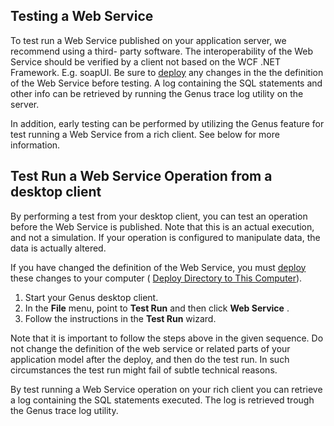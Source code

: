 ## Testing a Web Service

To test run a Web Service published on your application server, we recommend using a third- party software. The interoperability of the Web Service should be verified by a client not based on the WCF .NET Framework. E.g. soapUI. Be sure to [deploy](../../defining-the-application-model/genus-studio-basics/deploy-changes-in-the-directory.md) any changes in the the definition of the Web Service before testing. A log containing the SQL statements and other info can be retrieved by running the Genus trace log utility on the server.

In addition, early testing can be performed by utilizing the Genus feature for test running a Web Service from a rich client. See below for more information.  


## Test Run a Web Service Operation from a desktop client

By performing a test from your desktop client, you can test an operation before the Web Service is published. Note that this is an actual execution, and not a simulation. If your operation is configured to manipulate data, the data is actually altered. 

If you have changed the definition of the Web Service, you must [deploy](../../defining-the-application-model/genus-studio-basics/deploy-changes-in-the-directory.md) these changes to your computer ( [Deploy Directory to This Computer](../../defining-the-application-model/genus-studio-basics/deploy-changes-in-the-directory.md)). 

 1.  Start your Genus desktop client.
2.  In the **File** menu, point to **Test Run** and then click **Web Service** .
3.  Follow the instructions in the **Test Run** wizard.

Note that it is important to follow the steps above in the given sequence. Do not change the definition of the web service or related parts of your application model after the deploy, and then do the test run. In such circumstances the test run might fail of subtle technical reasons.

By test running a Web Service operation on your rich client you can retrieve a log containing the SQL statements executed. The log is retrieved trough the Genus trace log utility.  

